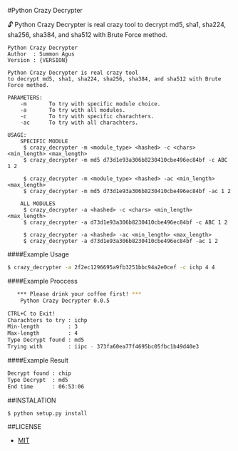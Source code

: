 #Python Crazy Decrypter

:unlock: Python Crazy Decrypter is real crazy tool to decrypt md5, sha1, sha224, sha256, sha384, and sha512 with Brute Force method.

```
Python Crazy Decrypter
Author  : Summon Agus
Version : {VERSION}

Python Crazy Decrypter is real crazy tool
to decrypt md5, sha1, sha224, sha256, sha384, and sha512 with Brute Force method.

PARAMETERS:
    -m       To try with specific module choice.
    -a       To try with all modules.
    -c       To try with specific charachters.
    -ac      To try with all charachters. 

USAGE:
    SPECIFIC MODULE
     $ crazy_decrypter -m <module_type> <hashed> -c <chars> <min_length> <max_length>
     $ crazy_decrypter -m md5 d73d1e93a306b8230410cbe496ec84bf -c ABC 1 2

     $ crazy_decrypter -m <module_type> <hashed> -ac <min_length> <max_length>
     $ crazy_decrypter -m md5 d73d1e93a306b8230410cbe496ec84bf -ac 1 2

    ALL MODULES
     $ crazy_decrypter -a <hashed> -c <chars> <min_length> <max_length>
     $ crazy_decrypter -a d73d1e93a306b8230410cbe496ec84bf -c ABC 1 2

     $ crazy_decrypter -a <hashed> -ac <min_length> <max_length>
     $ crazy_decrypter -a d73d1e93a306b8230410cbe496ec84bf -ac 1 2
```

####Example Usage

```bash
$ crazy_decrypter -a 2f2ec1296695a9fb3251bbc94a2e0cef -c ichp 4 4
```

####Example Proccess

```bash
   *** Please drink your coffee first! ***
    Python Crazy Decrypter 0.0.5

CTRL+C to Exit!
Charachters to try : ichp
Min-length         : 3
Max-length         : 4
Type Decrypt found : md5
Trying with        : iipc - 373fa60ea77f4695bc05fbc1b49d40e3
```

####Example Result

```bash
Decrypt found : chip
Type Decrypt  : md5
End time      : 06:53:06
```

##INSTALATION

```
$ python setup.py install
```

##LICENSE

* [MIT](https://github.com/agusmakmun/Crazy-Decrypter/blob/master/LICENSE)